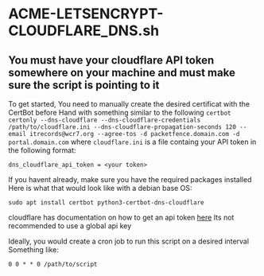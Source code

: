 # ACME-LETSENCRYPT-CLOUDFLARE_DNS.sh
## You must have your cloudflare API token somewhere on your machine and must make sure the script is pointing to it

To get started, You need to manually create the desired certificat with the CertBot before Hand with something similar to the following
`certbot certonly --dns-cloudflare --dns-cloudflare-credentials /path/to/cloudflare.ini --dns-cloudflare-propagation-seconds 120 --email itrecords@wcr7.org --agree-tos -d packetfence.domain.com -d portal.domain.com`
where `cloudflare.ini` is a file containg your API token in the following format:
```
dns_cloudflare_api_token = <your token>
```
If you havent already, make sure you have the required packages installed
Here is what that would look like with a debian base OS:
```
sudo apt install certbot python3-certbot-dns-cloudflare
```

cloudflare has documentation on how to get an api token [here](https://developers.cloudflare.com/fundamentals/api/get-started/create-token/)
Its not recommended to use a global api key

Ideally, you would create a cron job to run this script on a desired interval
Something like:
```
0 0 * * 0 /path/to/script
```
